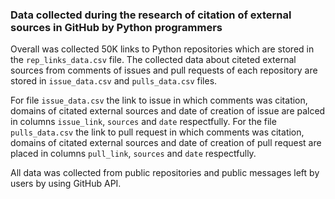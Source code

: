 ### Data collected during the research of citation of external sources in GitHub by Python programmers

Overall was collected 50K links to Python repositories which are stored in the `rep_links_data.csv` file. 
The collected data about citeted external sources from comments of issues and pull requests of each repository are stored in `issue_data.csv` and `pulls_data.csv` files.

For file `issue_data.csv` the link to issue in which comments was citation, domains of citated external sources and date of creation of issue 
are palced in columns `issue_link`, `sources` and `date` respectfully. For the file `pulls_data.csv` the link to pull request in which comments was
citation, domains of citated external sources and date of creation of pull request are placed in columns `pull_link`, `sources` and `date` respectfully.

All data was collected from public repositories and public messages left by users by using GitHub API.
